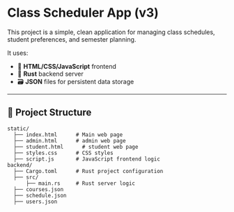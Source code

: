 # Class Scheduler App (v3)

This project is a simple, clean application for managing class schedules, student preferences, and semester planning.

It uses:
- 📄 **HTML/CSS/JavaScript** frontend
- 🦀 **Rust** backend server
- 🗃️ **JSON** files for persistent data storage

---

## 📁 Project Structure

```plaintext
static/
  ├── index.html      # Main web page
  ├── admin.html      # admin web page
  ├── student.html      # student web page
  ├── styles.css      # CSS styles
  ├── script.js       # JavaScript frontend logic
backend/
  ├── Cargo.toml      # Rust project configuration
  ├── src/
      ├── main.rs     # Rust server logic
  ├── courses.json
  ├── schedule.json
  ├── users.json
